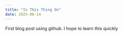 ```yaml
---
title: "Is This Thing On"
date: 2025-06-14
---
```

First blog post using github.  I hope to learn this quickly
